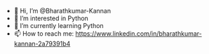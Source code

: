- 👋 Hi, I’m @Bharathkumar-Kannan
- 👀 I’m interested in Python
- 🌱 I’m currently learning Python
- 📫 How to reach me: https://www.linkedin.com/in/bharathkumar-kannan-2a79391b4

<!---
Bharathkumar-Kannan/Bharathkumar-Kannan is a ✨ special ✨ repository because its `README.md` (this file) appears on your GitHub profile.
You can click the Preview link to take a look at your changes.
--->
